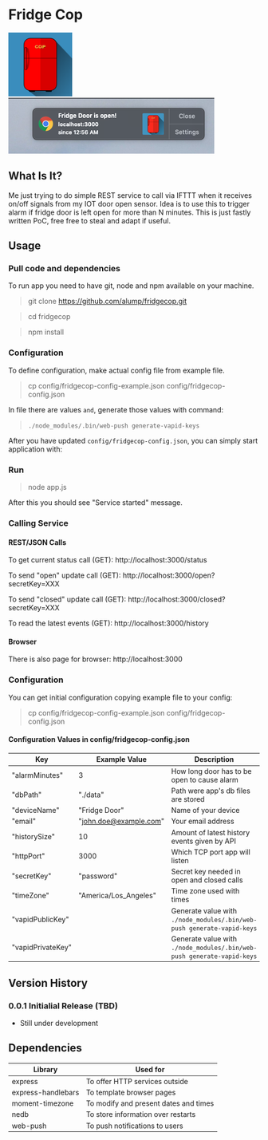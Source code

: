 # Fridge Cop

<img src="https://github.com/alump/fridgecop/raw/master/public/images/fridgecop.png" width="128" height="128">

<img src="https://github.com/alump/fridgecop/raw/master/docs/notification-demo.png">

## What Is It?

Me just trying to do simple REST service to call via IFTTT when it receives on/off signals from my IOT door open sensor. Idea is to use this to trigger alarm if fridge door is left open for more than N minutes. This is just fastly written PoC, free free to steal and adapt if useful.

## Usage

### Pull code and dependencies
To run app you need to have git, node and npm available on your machine.
> git clone https://github.com/alump/fridgecop.git

> cd fridgecop

> npm install

### Configuration

To define configuration, make actual config file from example file.

> cp config/fridgecop-config-example.json config/fridgecop-config.json

 In file there are values `` and ``, generate those values with command:

>`./node_modules/.bin/web-push generate-vapid-keys`

After you have updated `config/fridgecop-config.json`, you can simply start application with:

### Run

> node app.js

After this you should see "Service started" message.

### Calling Service

#### REST/JSON Calls

To get current status call (GET): http://localhost:3000/status

To send "open" update call (GET): http://localhost:3000/open?secretKey=XXX

To send "closed" update call (GET): http://localhost:3000/closed?secretKey=XXX

To read the latest events (GET): http://localhost:3000/history

#### Browser

There is also page for browser: http://localhost:3000


### Configuration

You can get initial configuration copying example file to your config:
> cp config/fridgecop-config-example.json config/fridgecop-config.json

#### Configuration Values in config/fridgecop-config.json
| Key | Example Value | Description |
|---|---|---|
| "alarmMinutes"  | 3  | How long door has to be open to cause alarm  |
| "dbPath" | "./data" | Path were app's db files are stored |
| "deviceName"  |  "Fridge Door" |  Name of your device |
| "email"  |  "john.doe@example.com" |  Your email address |
| "historySize"  | 10  | Amount of latest history events given by API  |
| "httpPort"  | 3000 | Which TCP port app will listen  |
| "secretKey"  | "password"  | Secret key needed in open and closed calls  |
| "timeZone" | "America/Los_Angeles"  | Time zone used with times |
| "vapidPublicKey" | | Generate value with `./node_modules/.bin/web-push generate-vapid-keys` |
| "vapidPrivateKey" | | Generate value with `./node_modules/.bin/web-push generate-vapid-keys` |

## Version History

### 0.0.1 Initialial Release (TBD)
- Still under development

## Dependencies

| Library | Used for |
|---|---|
| express | To offer HTTP services outside |
| express-handlebars | To template browser pages |
| moment-timezone | To modify and present dates and times |
| nedb | To store information over restarts |
| web-push | To push notifications to users |